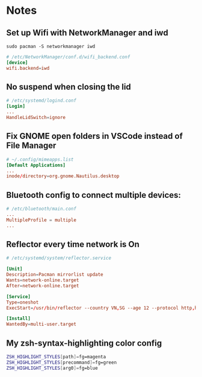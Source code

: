 # Notes

## Set up Wifi with NetworkManager and iwd

```console
sudo pacman -S networkmanager iwd
```

```conf
# /etc/NetworkManager/conf.d/wifi_backend.conf
[device]
wifi.backend=iwd
```

## No suspend when closing the lid

```conf
# /etc/systemd/logind.conf
[Login]
...
HandleLidSwitch=ignore
```

## Fix GNOME open folders in VSCode instead of File Manager

```conf
# ~/.config/mimeapps.list
[Default Applications]
...
inode/directory=org.gnome.Nautilus.desktop
```

## Bluetooth config to connect multiple devices:

```conf
# /etc/bluetooth/main.conf
...
MultipleProfile = multiple
...
```

## Reflector every time network is On

```conf 
# /etc/systemd/system/reflector.service

[Unit]
Description=Pacman mirrorlist update
Wants=network-online.target
After=network-online.target

[Service]
Type=oneshot
ExecStart=/usr/bin/reflector --country VN,SG --age 12 --protocol http,https --sort rate -n 5 --save /etc/pacman.d/mirrorlist

[Install]
WantedBy=multi-user.target
```

## My zsh-syntax-highlighting color config

```bash
ZSH_HIGHLIGHT_STYLES[path]=fg=magenta
ZSH_HIGHLIGHT_STYLES[precommand]=fg=green
ZSH_HIGHLIGHT_STYLES[arg0]=fg=blue
```
